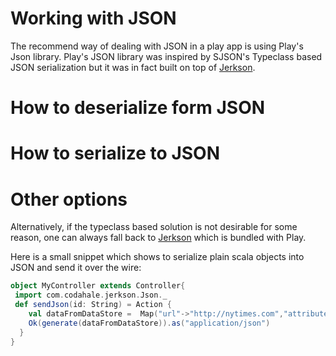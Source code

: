 # Working with JSON

The recommend way of dealing with JSON in a play app is using Play's Json library. Play's JSON library was inspired by SJSON's Typeclass based JSON serialization but it was in fact built on top of [Jerkson](https://github.com/codahale/jerkson/).

# How to deserialize form JSON 

# How to serialize to JSON

# Other options

Alternatively, if the typeclass based solution is not desirable for some reason, one can always fall back to [Jerkson](https://github.com/codahale/jerkson/) which is bundled with Play.

Here is a small snippet which shows to serialize plain scala objects into JSON and send it over the wire:
```scala
object MyController extends Controller{
 import com.codahale.jerkson.Json._
 def sendJson(id: String) = Action {
    val dataFromDataStore =  Map("url"->"http://nytimes.com","attributes"-> Map("name"->"nytimes", "country"->"US","id"->25), "links"->List("http://link1","http://link2")
    Ok(generate(dataFromDataStore)).as("application/json")
  }
}
```